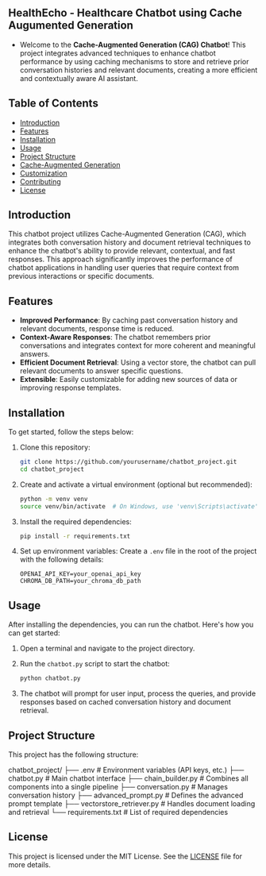 ## HealthEcho - Healthcare Chatbot using Cache Augumented Generation

- Welcome to the **Cache-Augmented Generation (CAG) Chatbot**! This project integrates advanced techniques to enhance chatbot performance by using caching mechanisms to store and retrieve prior conversation histories and relevant documents, creating a more efficient and contextually aware AI assistant.


## Table of Contents
- [Introduction](#introduction)
- [Features](#features)
- [Installation](#installation)
- [Usage](#usage)
- [Project Structure](#project-structure)
- [Cache-Augmented Generation](#cache-augmented-generation-cag)
- [Customization](#customization)
- [Contributing](#contributing)
- [License](#license)

## Introduction

This chatbot project utilizes Cache-Augmented Generation (CAG), which integrates both conversation history and document retrieval techniques to enhance the chatbot's ability to provide relevant, contextual, and fast responses. This approach significantly improves the performance of chatbot applications in handling user queries that require context from previous interactions or specific documents.

## Features

- **Improved Performance**: By caching past conversation history and relevant documents, response time is reduced.
- **Context-Aware Responses**: The chatbot remembers prior conversations and integrates context for more coherent and meaningful answers.
- **Efficient Document Retrieval**: Using a vector store, the chatbot can pull relevant documents to answer specific questions.
- **Extensible**: Easily customizable for adding new sources of data or improving response templates.

## Installation

To get started, follow the steps below:

1. Clone this repository:
    ```bash
    git clone https://github.com/yourusername/chatbot_project.git
    cd chatbot_project
    ```

2. Create and activate a virtual environment (optional but recommended):
    ```bash
    python -m venv venv
    source venv/bin/activate  # On Windows, use 'venv\Scripts\activate'
    ```

3. Install the required dependencies:
    ```bash
    pip install -r requirements.txt
    ```

4. Set up environment variables:
    Create a `.env` file in the root of the project with the following details:
    ```
    OPENAI_API_KEY=your_openai_api_key
    CHROMA_DB_PATH=your_chroma_db_path
    ```

## Usage

After installing the dependencies, you can run the chatbot. Here's how you can get started:

1. Open a terminal and navigate to the project directory.
2. Run the `chatbot.py` script to start the chatbot:
    ```bash
    python chatbot.py
    ```

3. The chatbot will prompt for user input, process the queries, and provide responses based on cached conversation history and document retrieval.

## Project Structure

This project has the following structure:

chatbot_project/
├── .env                      # Environment variables (API keys, etc.)
├── chatbot.py                # Main chatbot interface
├── chain_builder.py          # Combines all components into a single pipeline
├── conversation.py           # Manages conversation history
├── advanced_prompt.py        # Defines the advanced prompt template
├── vectorstore_retriever.py  # Handles document loading and retrieval
└── requirements.txt          # List of required dependencies

## License

This project is licensed under the MIT License. See the [LICENSE](LICENSE) file for more details.


